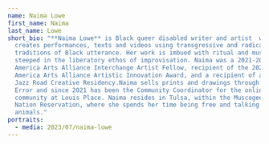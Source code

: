 ```yaml
---
name: Naima Lowe
first_name: Naima
last_name: Lowe
short_bio: "**Naima Lowe** is Black queer disabled writer and artist  who
  creates performances, texts and videos using transgressive and radical
  traditions of Black utterance. Her work is imbued with ritual and music;
  steeped in the liberatory ethos of improvisation. Naima was a 2021-2022 Mid
  America Arts Alliance Interchange Artist Fellow, recipient of the 2022-23 Mid
  America Arts Alliance Artistic Innovation Award, and a recipient of a 2022
  Jazz Road Creative Residency.Naima sells prints and drawings through Trial and
  Error and since 2021 has been the Community Coordinator for the online writing
  community at Louis Place. Naima resides in Tulsa, within the Muscogee Creek
  Nation Reservation, where she spends her time being free and talking to
  animals."
portraits:
  - media: 2023/07/naima-lowe
---
```

